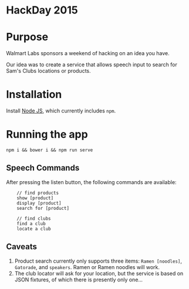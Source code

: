 HackDay 2015
============

# Purpose

Walmart Labs sponsors a weekend of hacking on an idea you have.

Our idea was to create a service that allows speech input to search for Sam's Clubs locations or products.


# Installation

Install [Node JS](http://nodejs.org/), which currently includes `npm`.


# Running the app

```
npm i && bower i && npm run serve
```

## Speech Commands

After pressing the listen button, the following commands are available:


        // find products
        show [product]
        display [product]
        search for [product]

        // find clubs
        find a club
        locate a club


## Caveats

1. Product search currently only supports three items: `Ramen [noodles]`, `Gatorade`, and `speakers`.  Ramen or Ramen noodles will work.
2. The club locator will ask for your location, but the service is based on JSON fixtures, of which there is presently only one...
